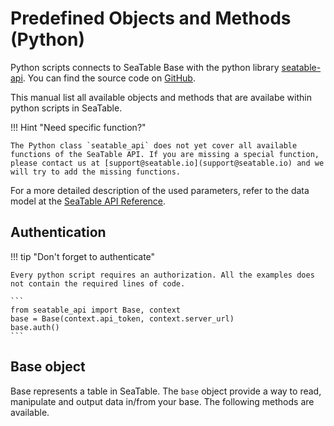 # Predefined Objects and Methods (Python)

Python scripts connects to SeaTable Base with the python library [seatable-api](https://pypi.org/project/seatable-api/). You can find the source code on [GitHub](https://github.com/seatable/seatable-api-python).

This manual list all available objects and methods that are availabe within python scripts in SeaTable.

!!! Hint "Need specific function?"

    The Python class `seatable_api` does not yet cover all available functions of the SeaTable API. If you are missing a special function, please contact us at [support@seatable.io](support@seatable.io) and we will try to add the missing functions.

For a more detailed description of the used parameters, refer to the data model at the [SeaTable API Reference](https://api.seatable.io/reference/models).

## Authentication

!!! tip "Don't forget to authenticate"

    Every python script requires an authorization. All the examples does not contain the required lines of code.

    ```
    from seatable_api import Base, context
    base = Base(context.api_token, context.server_url)
    base.auth()
    ```

## Base object

Base represents a table in SeaTable. The `base` object provide a way to read, manipulate and output data in/from your base. The following methods are available.
